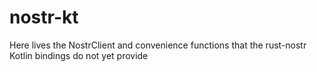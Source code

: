 # nostr-kt

Here lives the NostrClient and convenience functions that the rust-nostr Kotlin bindings do not yet
provide